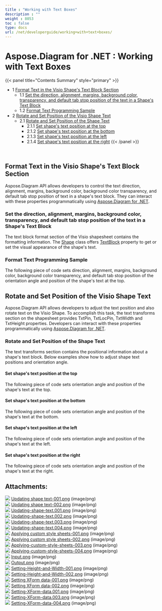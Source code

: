 ```yaml
---
title : "Working with Text Boxes" 
description : "" 
weight : 8053 
toc : false
type: docs
url: /net/developerguide/working+with+text+boxes/
---
```


# Aspose.Diagram for .NET : Working with Text Boxes


{{< panel title="Contents Summary" style="primary" >}}
*   1 [Format Text in the Visio Shape's Text Block Section](#format-text-in-the-visio-shape's-text-block-section)
    *   1.1 [Set the direction, alignment, margins, background color, transparency, and default tab stop position of the text in a Shape's Text Block](#set-the-direction,-alignment,-margins,-background-color,-transparency,-and-default-tab-stop-position-of-the-text-in-a-shape's-text-block)
    *   1.2 [Format Text Programming Sample](#format-text-programming-sample)
*   2 [Rotate and Set Position of the Visio Shape Text](#rotate-and-set-position-of-the-visio-shape-text)
    *   2.1 [Rotate and Set Position of the Shape Text](#rotate-and-set-position-of-the-shape-text)
        *   2.1.1 [Set shape's text position at the top](#set-shape's-text-position-at-the-top)
        *   2.1.2 [Set shape's text position at the bottom](#set-shape's-text-position-at-the-bottom)
        *   2.1.3 [Set shape's text position at the left](#set-shape's-text-position-at-the-left)
        *   2.1.4 [Set shape's text position at the right](#set-shape's-text-position-at-the-right)
{{< /panel >}}
 

 

## Format Text in the Visio Shape's Text Block Section

Aspose.Diagram API allows developers to control the text direction, alignment, margins, background color, background color transparency, and default tab stop position of text in a shape's text block. They can interact with these properties programmatically using [Aspose.Diagram for .NET](http://www.aspose.com/.net/diagram-component.aspx).

### Set the direction, alignment, margins, background color, transparency, and default tab stop position of the text in a Shape's Text Block

The text block format section of the Visio shapesheet contains the formatting information. The [Shape](http://www.aspose.com/api/net/diagram/aspose.diagram/shape) class offers [TextBlock](http://www.aspose.com/api/net/diagram/aspose.diagram/textblock) property to get or set the visual appearance of the shape's text.

### Format Text Programming Sample

The following piece of code sets direction, alignment, margins, background color, background color transparency, and default tab stop position of the orientation angle and position of the shape's text at the top.

## Rotate and Set Position of the Visio Shape Text

Aspose.Diagram API allows developers to adjust the text position and also rotate text on the Visio Shape. To accomplish this task, the text transforms section on the shapesheet provides TxtPin, TxtLocPin, TxtWidth and TxtHeight properties. Developers can interact with these properties programmatically using [Aspose.Diagram for .NET](http://www.aspose.com/.net/diagram-component.aspx).

### Rotate and Set Position of the Shape Text

The text transforms section contains the positional information about a shape's text block. Below examples show how to adjust shape text positions and orientation angle.

#### Set shape's text position at the top

The following piece of code sets orientation angle and position of the shape's text at the top.

#### Set shape's text position at the bottom

The following piece of code sets orientation angle and position of the shape's text at the bottom.

#### Set shape's text position at the left

The following piece of code sets orientation angle and position of the shape's text at the left.

#### Set shape's text position at the right

The following piece of code sets orientation angle and position of the shape's text at the right.

## Attachments:

![](https://docs2.aspose.com/diagram/net/images/icons/bullet_blue.gif) [Updating shape text-001.png](https://docs2.aspose.com/diagram/net/attachments/18352991/18546711.png) (image/png)  
![](https://docs2.aspose.com/diagram/net/images/icons/bullet_blue.gif) [Updating shape text-002.png](https://docs2.aspose.com/diagram/net/attachments/18352991/18546712.png) (image/png)  
![](https://docs2.aspose.com/diagram/net/images/icons/bullet_blue.gif) [Updating-shape-text.001.png](https://docs2.aspose.com/diagram/net/attachments/18352991/18546713.png) (image/png)  
![](https://docs2.aspose.com/diagram/net/images/icons/bullet_blue.gif) [Updating-shape-text.002.png](https://docs2.aspose.com/diagram/net/attachments/18352991/18546714.png) (image/png)  
![](https://docs2.aspose.com/diagram/net/images/icons/bullet_blue.gif) [Updating-shape-text.003.png](https://docs2.aspose.com/diagram/net/attachments/18352991/18546703.png) (image/png)  
![](https://docs2.aspose.com/diagram/net/images/icons/bullet_blue.gif) [Updating-shape-text.004.png](https://docs2.aspose.com/diagram/net/attachments/18352991/18546704.png) (image/png)  
![](https://docs2.aspose.com/diagram/net/images/icons/bullet_blue.gif) [Applying custom style sheets-001.png](https://docs2.aspose.com/diagram/net/attachments/18352991/18546705.png) (image/png)  
![](https://docs2.aspose.com/diagram/net/images/icons/bullet_blue.gif) [Applying custom style sheets-002.png](https://docs2.aspose.com/diagram/net/attachments/18352991/18546706.png) (image/png)  
![](https://docs2.aspose.com/diagram/net/images/icons/bullet_blue.gif) [Applying-custom-style-sheets-003.png](https://docs2.aspose.com/diagram/net/attachments/18352991/18546707.png) (image/png)  
![](https://docs2.aspose.com/diagram/net/images/icons/bullet_blue.gif) [Applying-custom-style-sheets-004.png](https://docs2.aspose.com/diagram/net/attachments/18352991/18546708.png) (image/png)  
![](https://docs2.aspose.com/diagram/net/images/icons/bullet_blue.gif) [Input.png](https://docs2.aspose.com/diagram/net/attachments/18352991/18546709.png) (image/png)  
![](https://docs2.aspose.com/diagram/net/images/icons/bullet_blue.gif) [Output.png](https://docs2.aspose.com/diagram/net/attachments/18352991/18546710.png) (image/png)  
![](https://docs2.aspose.com/diagram/net/images/icons/bullet_blue.gif) [Setting-Height-and-Width-001.png](https://docs2.aspose.com/diagram/net/attachments/18352991/18546716.png) (image/png)  
![](https://docs2.aspose.com/diagram/net/images/icons/bullet_blue.gif) [Setting-Height-and-Width-002.png](https://docs2.aspose.com/diagram/net/attachments/18352991/18546715.png) (image/png)  
![](https://docs2.aspose.com/diagram/net/images/icons/bullet_blue.gif) [Setting XForm data-001.png](https://docs2.aspose.com/diagram/net/attachments/18352991/18546718.png) (image/png)  
![](https://docs2.aspose.com/diagram/net/images/icons/bullet_blue.gif) [Setting XForm data-002.png](https://docs2.aspose.com/diagram/net/attachments/18352991/18546717.png) (image/png)  
![](https://docs2.aspose.com/diagram/net/images/icons/bullet_blue.gif) [Setting-XForm-data.001.png](https://docs2.aspose.com/diagram/net/attachments/18352991/18546720.png) (image/png)  
![](https://docs2.aspose.com/diagram/net/images/icons/bullet_blue.gif) [Setting-XForm-data.003.png](https://docs2.aspose.com/diagram/net/attachments/18352991/18546719.png) (image/png)  
![](https://docs2.aspose.com/diagram/net/images/icons/bullet_blue.gif) [Setting-XForm-data-004.png](https://docs2.aspose.com/diagram/net/attachments/18352991/18546721.png) (image/png)  

